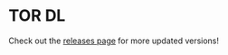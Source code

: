 # TOR DL

Check out the [releases page](https://github.com/RealRedcodi/TOR-DL/releases) for more updated versions!
